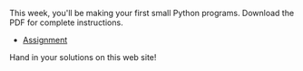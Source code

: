 This week, you'll be making your first small Python programs. Download the PDF
for complete instructions.

* [Assignment](Lecture_2_Assignments_UvA.pdf)

Hand in your solutions on this web site!

